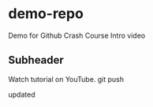 # demo-repo
Demo for Github Crash Course Intro video 

## Subheader

Watch tutorial on YouTube.
git push

updated
